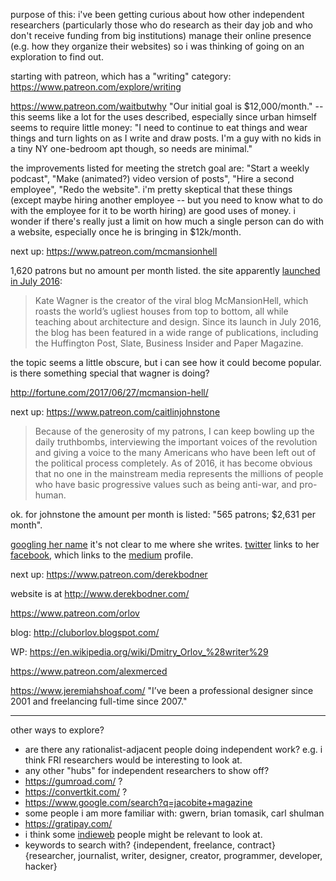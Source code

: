 purpose of this: i've been getting curious about how other independent
researchers (particularly those who do research as their day job and who don't
receive funding from big institutions) manage their online presence (e.g. how
they organize their websites) so i was thinking of going on an exploration to
find out.

starting with patreon, which has a "writing" category: https://www.patreon.com/explore/writing

https://www.patreon.com/waitbutwhy "Our initial goal is $12,000/month." -- this
seems like a lot for the uses described, especially since urban himself seems
to require little money: "I need to continue to eat things and wear things and
turn lights on as I write and draw posts. I'm a guy with no kids in a tiny NY
one-bedroom apt though, so needs are minimal."

the improvements listed for meeting the stretch goal are: "Start a weekly
podcast", "Make (animated?) video version of posts", "Hire a second employee",
"Redo the website". i'm pretty skeptical that these things (except maybe hiring
another employee -- but you need to know what to do with the employee for it to
be worth hiring) are good uses of money. i wonder if there's really just a
limit on how much a single person can do with a website, especially once he is
bringing in $12k/month.

next up: https://www.patreon.com/mcmansionhell

1,620 patrons but no amount per month listed. the site apparently [launched in
July 2016](http://mcmansionhell.com/about):

> Kate Wagner is the creator of the viral blog McMansionHell, which roasts the
> world’s ugliest houses from top to bottom, all while teaching about
> architecture and design. Since its launch in July 2016, the blog has been
> featured in a wide range of publications, including the Huffington Post,
> Slate, Business Insider and Paper Magazine.

the topic seems a little obscure, but i can see how it could become popular. is
there something special that wagner is doing?

http://fortune.com/2017/06/27/mcmansion-hell/

next up: https://www.patreon.com/caitlinjohnstone

> Because of the generosity of my patrons, I can keep bowling up the daily
> truthbombs, interviewing the important voices of the revolution and giving a
> voice to the many Americans who have been left out of the political process
> completely. As of 2016, it has become obvious that no one in the mainstream
> media represents the millions of people who have basic progressive values
> such as being anti-war, and pro-human.

ok. for johnstone the amount per month is listed: "565 patrons; $2,631 per month".

[googling her
name](https://encrypted.google.com/search?hl=en&q=Caitlin%20Johnstone) it's not
clear to me where she writes. [twitter](https://twitter.com/caitoz?lang=en)
links to her [facebook](https://www.facebook.com/CaitlinAJohnstone/), which
links to the [medium](https://medium.com/@caityjohnstone) profile.

next up: https://www.patreon.com/derekbodner

website is at http://www.derekbodner.com/

https://www.patreon.com/orlov

blog: http://cluborlov.blogspot.com/

WP: https://en.wikipedia.org/wiki/Dmitry_Orlov_%28writer%29

https://www.patreon.com/alexmerced

https://www.jeremiahshoaf.com/ "I’ve been a professional designer since 2001
and freelancing full-time since 2007."

---

other ways to explore?

- are there any rationalist-adjacent people doing independent work? e.g. i
  think FRI researchers would be interesting to look at.
- any other "hubs" for independent researchers to show off?
- https://gumroad.com/ ?
- https://convertkit.com/ ?
- https://www.google.com/search?q=jacobite+magazine
- some people i am more familiar with: gwern, brian tomasik, carl shulman
- https://gratipay.com/
- i think some [indieweb](https://indieweb.org/) people might be relevant to
  look at.
- keywords to search with? {independent, freelance, contract} {researcher,
  journalist, writer, designer, creator, programmer, developer, hacker}
